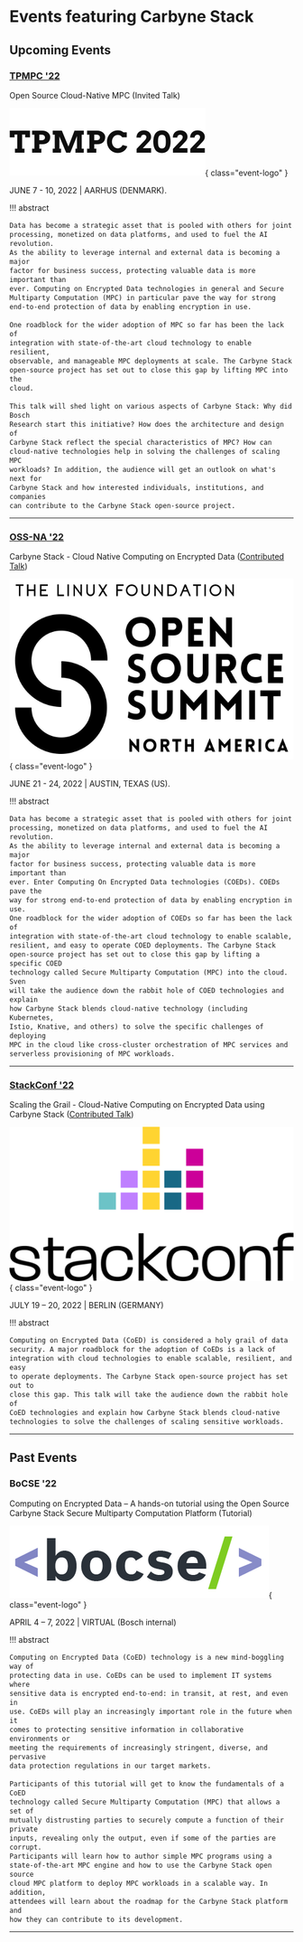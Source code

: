 # Events featuring Carbyne Stack

## Upcoming Events

### [TPMPC '22][tpmpc22]

<span class="event-title">Open Source Cloud-Native MPC (Invited Talk)</span>

![TPMPC Logo](../images/events/tpmpc22.png){ class="event-logo" }

JUNE 7 - 10, 2022 | AARHUS (DENMARK).

!!! abstract

    Data has become a strategic asset that is pooled with others for joint 
    processing, monetized on data platforms, and used to fuel the AI revolution. 
    As the ability to leverage internal and external data is becoming a major
    factor for business success, protecting valuable data is more important than
    ever. Computing on Encrypted Data technologies in general and Secure
    Multiparty Computation (MPC) in particular pave the way for strong
    end-to-end protection of data by enabling encryption in use.

    One roadblock for the wider adoption of MPC so far has been the lack of
    integration with state-of-the-art cloud technology to enable resilient,
    observable, and manageable MPC deployments at scale. The Carbyne Stack
    open-source project has set out to close this gap by lifting MPC into the
    cloud.

    This talk will shed light on various aspects of Carbyne Stack: Why did Bosch
    Research start this initiative? How does the architecture and design of
    Carbyne Stack reflect the special characteristics of MPC? How can
    cloud-native technologies help in solving the challenges of scaling MPC
    workloads? In addition, the audience will get an outlook on what's next for
    Carbyne Stack and how interested individuals, institutions, and companies
    can contribute to the Carbyne Stack open-source project.

---

### [OSS-NA '22][ossna22]

<span class="event-title">Carbyne Stack - Cloud Native Computing on Encrypted
Data ([Contributed Talk][ossna22-talk])</span>

![OSS-NA Logo](../images/events/ossna22.svg){ class="event-logo" }

JUNE 21 - 24, 2022 | AUSTIN, TEXAS (US).

!!! abstract

    Data has become a strategic asset that is pooled with others for joint 
    processing, monetized on data platforms, and used to fuel the AI revolution.
    As the ability to leverage internal and external data is becoming a major
    factor for business success, protecting valuable data is more important than
    ever. Enter Computing On Encrypted Data technologies (COEDs). COEDs pave the
    way for strong end-to-end protection of data by enabling encryption in use.
    One roadblock for the wider adoption of COEDs so far has been the lack of
    integration with state-of-the-art cloud technology to enable scalable,
    resilient, and easy to operate COED deployments. The Carbyne Stack
    open-source project has set out to close this gap by lifting a specific COED
    technology called Secure Multiparty Computation (MPC) into the cloud. Sven
    will take the audience down the rabbit hole of COED technologies and explain
    how Carbyne Stack blends cloud-native technology (including Kubernetes,
    Istio, Knative, and others) to solve the specific challenges of deploying
    MPC in the cloud like cross-cluster orchestration of MPC services and
    serverless provisioning of MPC workloads. 

---

### [StackConf '22][stackconf22]

<span class="event-title">Scaling the Grail - Cloud-Native Computing on
Encrypted Data using Carbyne Stack ([Contributed Talk][stackconf22-talk])</span>

![Stackconf Logo](../images/events/stackconf22.png){ class="event-logo" }

JULY 19 – 20, 2022 | BERLIN (GERMANY)

!!! abstract

    Computing on Encrypted Data (CoED) is considered a holy grail of data
    security. A major roadblock for the adoption of CoEDs is a lack of
    integration with cloud technologies to enable scalable, resilient, and easy
    to operate deployments. The Carbyne Stack open-source project has set out to
    close this gap. This talk will take the audience down the rabbit hole of
    CoED technologies and explain how Carbyne Stack blends cloud-native
    technologies to solve the challenges of scaling sensitive workloads.

---

## Past Events

### BoCSE '22

<span class="event-title">Computing on Encrypted Data – A hands-on tutorial
using the Open Source Carbyne Stack Secure Multiparty Computation Platform
(Tutorial)</span>

![BoCSE '22 Logo](../images/events/bocse22.png){ class="event-logo" }

APRIL 4 – 7, 2022 | VIRTUAL (Bosch internal)

!!! abstract

    Computing on Encrypted Data (CoED) technology is a new mind-boggling way of
    protecting data in use. CoEDs can be used to implement IT systems where
    sensitive data is encrypted end-to-end: in transit, at rest, and even in
    use. CoEDs will play an increasingly important role in the future when it
    comes to protecting sensitive information in collaborative environments or
    meeting the requirements of increasingly stringent, diverse, and pervasive
    data protection regulations in our target markets.

    Participants of this tutorial will get to know the fundamentals of a CoED
    technology called Secure Multiparty Computation (MPC) that allows a set of
    mutually distrusting parties to securely compute a function of their private
    inputs, revealing only the output, even if some of the parties are corrupt.
    Participants will learn how to author simple MPC programs using a
    state-of-the-art MPC engine and how to use the Carbyne Stack open source
    cloud MPC platform to deploy MPC workloads in a scalable way. In addition,
    attendees will learn about the roadmap for the Carbyne Stack platform and
    how they can contribute to its development.

---

[tpmpc22]: https://www.multipartycomputation.com/tpmpc-2022
[ossna22]: https://events.linuxfoundation.org/open-source-summit-north-america/
[ossna22-talk]: https://sched.co/11NhT
[stackconf22]: https://stackconf.eu/
[stackconf22-talk]: https://stackconf.eu/talks/scaling-the-grail-cloud-native-computing-on-encrypted-data-using-carbyne-stack/
